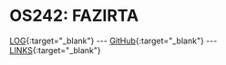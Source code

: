 ---
---

# OS242: FAZIRTA

[LOG](TXT/mylog.txt){:target="_blank"} --- [GitHub](https://github.com/fazirta/os242/){:target="_blank"} --- [LINKS](LINKS/){:target="_blank"}

